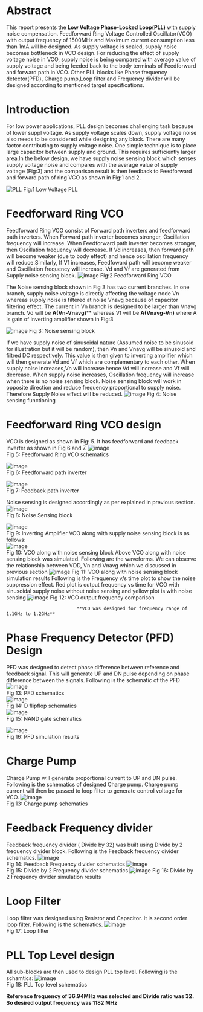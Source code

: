 # Abstract
This report presents the **Low Voltage Phase-Locked Loop(PLL)** with supply noise compensation. Feedforward Ring Voltage Controlled Oscillator(VCO) with output frequency of 1500MHz and Maximum current consumption less than 1mA will be designed. As supply voltage is scaled, supply noise becomes bottleneck in VCO design. For reducing the effect of supply voltage noise in VCO, supply noise is being compared with average value of supply voltage and being feeded back to the
body terminals of Feedforward and forward path in VCO. Other PLL blocks like Phase frequency detector(PFD), Charge pump,Loop filter and Frequency divider will be designed according to mentioned target specifications.

# Introduction
For low power applications, PLL design becomes challenging task because of lower suppl voltage. As supply voltage scales down, supply voltage noise also needs to be considered while designing any block. There are many factor contributing to supply voltage noise. One simple technique is to place large capacitor between supply and ground. This requires sufficiently larger area.In the below design, we have supply noise sensing block which senses supply voltage noise and compares with the average value of supply voltage (Fig:3) and the comparison result is then feedback to Feedforward and forward path of ring VCO as shown in Fig:1 and 2. 

![PLL](https://user-images.githubusercontent.com/48211474/156175166-76aab5ba-b27f-47b7-93d9-a235cfaf3c83.png)
                                                                  Fig:1 Low Voltage PLL
 
# Feedforward Ring VCO 
Feedforward Ring VCO consist of Forward path inverters and feedforward path inverters. When Forward path inverter becomes stronger, Oscillation frequency will increase. When Feedforward path inverter becomes stronger, then Oscillation frequency will decrease. If Vd increases, then forward path will become weaker (due to body effect) and hence oscillation frequency will reduce.Similarly, If Vf increases, Feedfoward path will become weaker and Oscillation frequency will increase. Vd and Vf are generated from Supply noise sensing block. 
![image](https://user-images.githubusercontent.com/48211474/156181023-d5cf4ed1-28e3-4813-a527-740eebe1ed6a.png)
Fig:2 Feedforward Ring VCO

The Noise sensing block shown in Fig  3 has two current branches. In one branch, supply noise voltage is directly affecting the voltage node Vn whereas supply noise is filtered at noise Vnavg because of capacitor filtering effect. The current in Vn branch is designed to be larger than Vnavg branch. Vd will be **A(Vn-Vnavg)**** whereas Vf will be **A(Vnavg-Vn)** where A is gain of inverting amplifier shown in Fig:3

![image](https://user-images.githubusercontent.com/48211474/156181549-fc9dc8b7-0bf9-4bd5-8f98-517ada385e08.png)
Fig 3: Noise sensing block

If we have supply noise of sinusoidal nature (Assumed noise to be sinusoid for illustration but it will be random), then Vn and Vnavg will be sinusoid and filtred DC  respectively. This value is then given to inverting amplifier which will then generate Vd and Vf which are complementary to each other. When supply noise increases,Vn will increase hence Vd will increase and Vf will decrease. When supply noise increases, Oscillation frequency will increase when there is no noise sensing block. Noise sensing block will work in opposite direction and reduce frequency proportional to supply noise. Therefore Supply Noise effect will be reduced.
![image](https://user-images.githubusercontent.com/48211474/156192027-315459eb-2783-411b-ab08-d3367bee7428.png)
Fig 4: Noise sensing functioning

# Feedforward Ring VCO design
VCO is designed as shown in Fig: 5. It has feedforward and feedback inverter as shown in Fig 6 and 7.
![image](https://user-images.githubusercontent.com/48211474/156193952-0d8d8d6a-8b9b-40c5-934c-fbc323572df2.png) <br/>
                                        Fig 5: Feedforward Ring VCO schematics

![image](https://user-images.githubusercontent.com/48211474/156194136-0147c5da-8110-4c25-a404-7b670fc3078e.png) <br/>
                                        Fig 6: Feedforward path inverter <br/>
                                        
                                        
![image](https://user-images.githubusercontent.com/48211474/156194218-1d044628-dd81-4053-8baf-e42f0908488b.png)<br/>
                                        Fig 7: Feedback path inverter <br/>
            
 Noise sensing is designed accordingly as per explained in previous section. <br/>
 ![image](https://user-images.githubusercontent.com/48211474/156195259-03ef90cd-437a-45bb-9504-640dad45a7c1.png)<br/>
                                       Fig 8: Noise Sensing block
                                       
   ![image](https://user-images.githubusercontent.com/48211474/156195438-7371c52e-a684-4acc-970c-c5cce27699af.png) <br/>
                                       Fig 9: Inverting Amplifier
VCO along with supply noise sensing block is as follows: <br/>
![image](https://user-images.githubusercontent.com/48211474/156195872-b2415a05-fdcf-48bb-9f3b-845e5c66ec3b.png) <br/>
                                       Fig 10: VCO along with noise sensing block
Above VCO along with noise sensing block was simulated. Following are the waveforms. We can observe the relationship between VDD, Vn and Vnavg which we discussed in previous section
![image](https://user-images.githubusercontent.com/48211474/156198451-11449172-d6be-47eb-bfff-aaf351bfc624.png)
                                       Fig 11: VCO along with noise sensing block simulation results
Following is the Frequency v/s time plot to show the noise suppression effect. Red plot is output frequency vs time for VCO with sinusoidal supply noise without noise sensing and yellow plot is with noise sensing
![image](https://user-images.githubusercontent.com/48211474/156200097-554e13cc-b28e-41ec-9a79-522d3292aca6.png)
                                       Fig 12: VCO output frequency comparison
                                       
                              **VCO was designed for frequency range of 1.1GHz to 1.2GHz**
 
 # Phase Frequency Detector (PFD) Design
 PFD was designed to detect phase difference between reference and feedback signal. This will generate UP and DN pulse depending on phase difference between the signals. Following is the schematic of the PFD
 ![image](https://user-images.githubusercontent.com/48211474/156201771-05ba27fa-3e3f-45d6-8991-df890b017392.png) <br/>
                                        Fig 13: PFD schematics <br/>
  ![image](https://user-images.githubusercontent.com/48211474/156201902-5960924a-a7f7-4e5f-8ba8-bb943cbd8c23.png) <br/>
                                        Fig 14: D flipflop schematics <br/>
   ![image](https://user-images.githubusercontent.com/48211474/156202021-54e1a86c-ee68-4621-8d08-82b5872c3448.png) <br/>
                                        Fig 15: NAND gate schematics <br/>
                                        
![image](https://user-images.githubusercontent.com/48211474/156202496-e1eb1e7e-192f-400b-93c9-a01676b22d21.png) <br/>
                                         Fig 16: PFD simulation results <br/>


# Charge Pump 
   Charge Pump will generate proportional current to UP and DN pulse. Following is the schematics of designed Charge pump. Charge pump current will then be passed to loop filter to generate control voltage for VCO.
   ![image](https://user-images.githubusercontent.com/48211474/156203062-dfdb6cf8-1bd8-47b1-ac40-d33cd361fc07.png) <br/>
                                        Fig 13: Charge pump schematics <br/>
                                        
 # Feedback Frequency divider
 Feedback frequency divider ( Divide by 32) was built using Divide by 2 frequency divider block. Following is the Feedback frequency divider schematics.
 ![image](https://user-images.githubusercontent.com/48211474/156203385-8b8a8625-6216-4614-a1c5-70d964753806.png) <br/>
                                       Fig 14: Feedback Frequency divider schematics
   ![image](https://user-images.githubusercontent.com/48211474/156203520-26785dd9-8fbd-4880-929b-ab838720864d.png) <br/>
                                       Fig 15: Divide by 2 Frequency divider schematics
   ![image](https://user-images.githubusercontent.com/48211474/156204708-7bd21fa4-1b3c-41e9-8adc-284b4a11d757.png)
                                        Fig 16: Divide by 2 Frequency divider simulation results
                                        
 # Loop Filter
 Loop filter was designed using Resistor and Capacitor. It is second order loop filter. Following is the schematics.
 ![image](https://user-images.githubusercontent.com/48211474/156205157-09498c41-4371-4297-82f0-a835ab5561e5.png) <br/>
                                        Fig 17: Loop filter
                                        
 # PLL Top Level design
 All sub-blocks are then used to design PLL top level. Following is the schamtics:
 ![image](https://user-images.githubusercontent.com/48211474/156205577-18c24922-27b8-443b-8026-8a551610c145.png) <br/>
                                       Fig 18: PLL Top level schematics
     
  **Reference frequency of 36.94MHz was selected and Divide ratio was 32. So desired output frequency was 1182 MHz**
                                        
 


                                       


 
